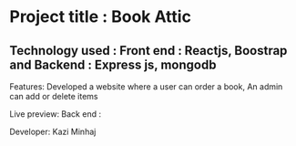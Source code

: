 # Project title : Book Attic
## Technology used : Front end : Reactjs, Boostrap and Backend : Express js, mongodb
Features: Developed a website where a user can order a book, An admin can add or delete items

Live preview: 
Back end : 


Developer: Kazi Minhaj

